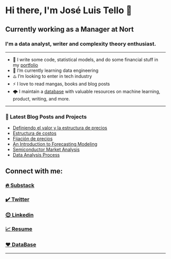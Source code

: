 # Hi there, I'm José Luis Tello 👋

## Currently working as a Manager at Nort

### I'm a data analyst, writer and complexity theory enthusiast.
---

- 🔭 I write some code, statistical models, and do some financial stuff in my [portfolio](https://joseluistello.github.io/)
- 🌱 I’m currently learning data engineering
- ♨️ I’m looking to enter in tech industry
- ⚡ I love to read mangas, books and blog posts
- 🌩️ I maintain a [database](https://www.notion.so/joseluistello/resources-3b96a11183d342b889c95e9bcb1e0c7f) with valuable resources on machine learning, product, writing, and more.

---
### 📕 Latest Blog Posts and Projects

<!-- BLOG-POST-LIST:START -->
- [Definiendo el valor y la estructura de precios](https://joseluistello.substack.com/p/valor-y-estructura-de-precios)
- [Estructura de costos](https://joseluistello.substack.com/p/estructura-de-costos)
- [Fijación de precios](https://joseluistello.substack.com/p/fijacin-de-precios)
- [An Introduction to Forecasting Modeling](https://joseluistello.github.io/r/2021/05/22/forecasting_mexico_GDPPC.html/)
- [Semiconductor Market Analysis](https://joseluistello.github.io/r/2021/06/28/semiconductors-part1.html)
- [Data Analysis Process](https://joseluistello.github.io/r/2021/07/12/data-analysis-process.html)
<!-- BLOG-POST-LIST:END -->

## Connect with me:

### [🔥 Substack ](https://joseluistello.substack.com/)
### [✔️ Twitter](https://twitter.com/jotaele_tello)
### [😊 Linkedin](https://www.linkedin.com/in/joseluistello/)
### [📈 Resume](https://www.notion.so/joseluistello/resume-908176d50910492f82bb0c2c50150406)
### [❤️ DataBase](https://www.notion.so/joseluistello/resources-3b96a11183d342b889c95e9bcb1e0c7f)
---





